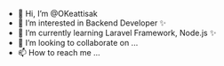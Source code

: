 - 👋 Hi, I’m @OKeattisak
- 👀 I’m interested in Backend Developer ✨
- 🌱 I’m currently learning Laravel Framework, Node.js ✨
- 💞️ I’m looking to collaborate on ...
- 📫 How to reach me ...

<!---
OKeattisak/OKeattisak is a ✨ special ✨ repository because its `README.md` (this file) appears on your GitHub profile.
You can click the Preview link to take a look at your changes.
--->
